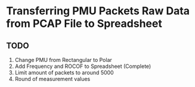 # Transferring PMU Packets Raw Data from PCAP File to Spreadsheet

## TODO

1. Change PMU from Rectangular to Polar
2. Add Frequency and ROCOF to Spreadsheet (Complete)
3. Limit amount of packets to around 5000
4. Round of measurement values
